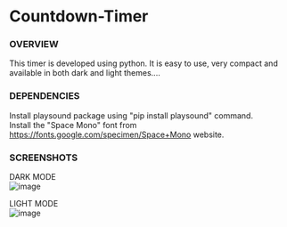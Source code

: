 # Countdown-Timer


### OVERVIEW
This timer is developed using python. It is easy to use, very compact and available in both dark and light themes....


### DEPENDENCIES
Install playsound package using "pip install playsound" command.<br />
Install the "Space Mono" font from https://fonts.google.com/specimen/Space+Mono website.


### SCREENSHOTS
DARK MODE<br />
![image](https://user-images.githubusercontent.com/80593060/229284413-6063eacc-0530-4ad3-b840-1c561216942e.png)

LIGHT MODE<br />
![image](https://user-images.githubusercontent.com/80593060/229284907-18d6f0fd-d7f0-4622-8e35-0f8fdd37b387.png)
